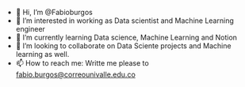 - 👋 Hi, I’m @Fabioburgos
- 👀 I’m interested in working as Data scientist and Machine Learning engineer
- 🌱 I’m currently learning Data science, Machine Learning and Notion
- 💞️ I’m looking to collaborate on Data Sciente projects and Machine learning as well.
- 📫 How to reach me: Writte me please to fabio.burgos@correounivalle.edu.co

<!---
Fabioburgos/Fabioburgos is a ✨ special ✨ repository because its `README.md` (this file) appears on your GitHub profile.
You can click the Preview link to take a look at your changes.
--->
